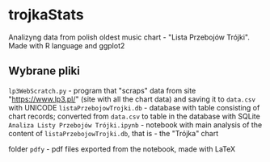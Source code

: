 # trojkaStats
Analizyng data from polish oldest music chart - "Lista Przebojów Trójki". Made with R language and ggplot2

## Wybrane pliki
`lp3WebScratch.py` - program that "scraps" data from site "https://www.lp3.pl/" (site with all the chart data) and saving it to `data.csv` with UNICODE
`listaPrzebojowTrojki.db` - database with table consisting of chart records; converted from `data.csv` to table in the database with SQLite
`Analiza Listy Przebojów Trójki.ipynb` - notebook with main analysis of the content of `listaPrzebojowTrojki.db`, that is - the "Trójka" chart

folder `pdfy` - pdf files exported from the notebook, made with LaTeX
